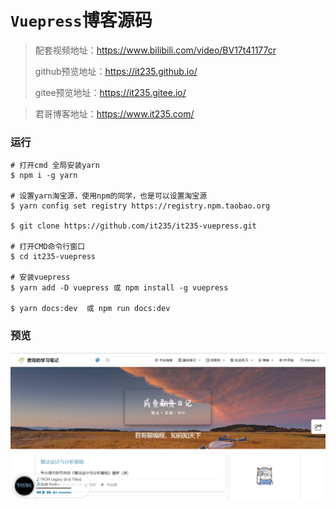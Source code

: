 # `Vuepress`博客源码

> 配套视频地址：https://www.bilibili.com/video/BV17t41177cr
>
> github预览地址：https://it235.github.io/
>
> gitee预览地址：https://it235.gitee.io/

> 君哥博客地址：https://www.it235.com/


### 运行

```
# 打开cmd 全局安装yarn
$ npm i -g yarn

# 设置yarn淘宝源，使用npm的同学，也是可以设置淘宝源
$ yarn config set registry https://registry.npm.taobao.org

$ git clone https://github.com/it235/it235-vuepress.git

# 打开CMD命令行窗口
$ cd it235-vuepress

# 安装vuepress
$ yarn add -D vuepress 或 npm install -g vuepress

$ yarn docs:dev  或 npm run docs:dev
```

### 预览

![1563786698861](./docs/.vuepress/public/view.png)